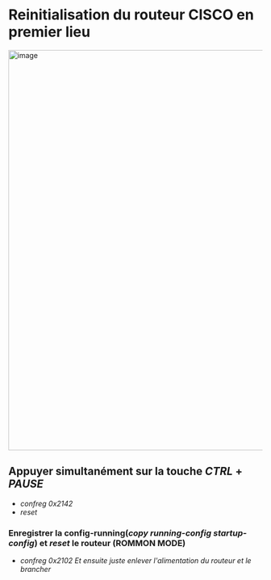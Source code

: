 # Reinitialisation du routeur CISCO en premier lieu 
<img width="1200" height="794" alt="image" src="https://github.com/user-attachments/assets/bae53d48-ddf7-4060-bdc2-7d8e9a99dfb8" />



## Appuyer simultanément sur la touche *CTRL* + *PAUSE*
- *confreg 0x2142*
- *reset*
### Enregistrer la config-running(*copy running-config startup-config*) et *reset* le routeur (ROMMON MODE)
- *confreg 0x2102
Et ensuite juste enlever l'alimentation du routeur et le brancher*


  

